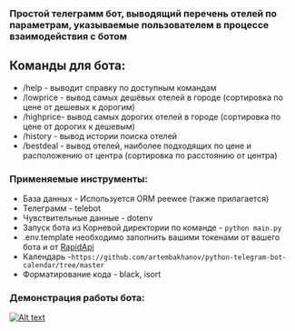 ### Простой телеграмм бот, выводящий перечень отелей по параметрам, указываемые пользователем в процессе взаимодействия с ботом
## Команды для бота:

- /help - выводит справку по доступным командам
- /lowprice - вывод самых дешёвых отелей в городе (сортировка по цене от дешевых к дорогим)
- /highprice- вывод самых дорогих отелей в городе (сортировка по цене от дорогих к дешевым)
- /history - вывод истории поиска отелей
- /bestdeal - вывод отелей, наиболее подходящих по цене и расположению от центра (сортировка по расстоянию от центра)

### Применяемые инструменты:
* База данных - Используется ORM peewee (также прилагается)
* Телеграмм - telebot
* Чувствительные данные - dotenv
* Запуск бота из Корневой директории по команде - `python main.py`
* .env.template необходимо заполнить вашими токенами от вашего бота и от [RapidApi](https://rapidapi.com/ru/apidojo/api/hotels4/)
* Календарь -`https://github.com/artembakhanov/python-telegram-bot-calendar/tree/master`
* Форматирование кода - black, isort
### Демонстрация работы бота:

[![Alt text](https://img.youtube.com/vi/VI7by1Fgn3g/0.jpg)](https://www.youtube.com/watch?v=VI7by1Fgn3g)

